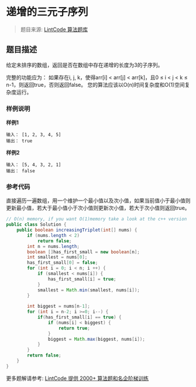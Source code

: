 # 递增的三元子序列
 > 题目来源: [LintCode 算法题库](https://www.lintcode.com/problem/increasing-triplet-subsequence/?utm_source=sc-github-wzz)
 ## 题目描述
 给定未排序的数组，返回是否在数组中存在递增的长度为3的子序列。

完整的功能应为：
如果存在i, j, k，使得arr[i] < arr[j] < arr[k]，且0 ≤ i < j < k ≤ n-1，则返回true，否则返回false。
您的算法应该以O(n)时间复杂度和O(1)空间复杂度运行。
 ### 样例说明
 **样例1**
```
输入： [1, 2, 3, 4, 5]
输出： true
```
**样例2**
```
输入： [5, 4, 3, 2, 1]
输出： false
```
 ### 参考代码
 直接遍历一遍数组，用一个维护一个最小值以及次小值，如果当前值小于最小值则更新最小值，若大于最小值小于次小值则更新次小值，若大于次小值则返回true。
```java
// O(n) memory, if you want O(1)memory take a look at the c++ version
public class Solution {
    public boolean increasingTriplet(int[] nums) {
        if (nums.length < 2)
            return false;
        int n = nums.length;
        boolean []has_first_small = new boolean[n];
        int smallest = nums[0];
        has_first_small[0] = false;
        for (int i = 0; i < n; i ++) {
            if (smallest < nums[i]) {
                has_first_small[i] = true;
            }
            smallest = Math.min(smallest, nums[i]);
        }
        
        int biggest = nums[n-1];
        for (int i = n-2; i >=0; i--) {
            if(has_first_small[i] == true) {
                if (nums[i] < biggest) {
                    return true;
                }
                biggest = Math.max(biggest, nums[i]);
            }
        }
        return false;
    }
}
```
 更多题解请参考: [LintCode 提供 2000+ 算法题和名企阶梯训练](https://www.lintcode.com/problem/?utm_source=sc-github-wzz)
